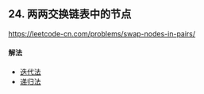 ## 24. 两两交换链表中的节点

https://leetcode-cn.com/problems/swap-nodes-in-pairs/


#### 解法  

* [迭代法](_1.py)
* [递归法](_2.py)
